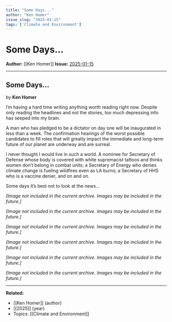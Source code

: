 ```yaml
---
title: "Some Days..."
author: "Ken Homer"
issue_slug: "2025-01-15"
tags: ['Climate and Environment']
---
```


# Some Days...

**Author:** [[Ken Homer]]
**Issue:** [2025-01-15](https://plex.collectivesensecommons.org/2025-01-15/)

---

## Some Days...
by **Ken Homer**

I’m having a hard time writing anything worth reading right now. Despite only reading the headlines and not the stories, too much depressing info has seeped into my brain.

A man who has pledged to be a dictator on day one will be inaugurated in less than a week. The confirmation hearings of the worst possible candidates to fill roles that will greatly impact the immediate and long-term future of our planet are underway and are surreal.

I never thought I would live in such a world. A nominee for Secretary of Defense whose body is covered with white supremacist tattoos and thinks women don’t belong in combat units; a Secretary of Energy who denies climate change is fueling wildfires even as LA burns; a Secretary of HHS who is a vaccine denier, and on and on.

Some days it’s best not to look at the news…

*[Image not included in the current archive. Images may be included in the future.]*

*[Image not included in the current archive. Images may be included in the future.]*

*[Image not included in the current archive. Images may be included in the future.]*

*[Image not included in the current archive. Images may be included in the future.]*

*[Image not included in the current archive. Images may be included in the future.]*

*[Image not included in the current archive. Images may be included in the future.]*

---

**Related:**
- [[Ken Homer]] (author)
- [[2025]] (year)
- Topics: [[Climate and Environment]]

